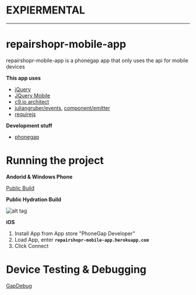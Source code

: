 # EXPIERMENTAL

-----

# repairshopr-mobile-app
repairshopr-mobile-app is a phonegap app that only uses the api for mobile devices

__This app uses__
*  [jQuery](http://jquery.com/)
*  [JQuery Mobile](http://jquerymobile.com/)
*  [c9.io architect](https://github.com/c9/architect)
*  [juliangruber/events](https://github.com/juliangruber/events), [component/emitter](https://github.com/component/emitter)
*  [requirejs](http://requirejs.org/)

__Development stuff__
*  [phonegap](http://phonegap.com/)

# Running the project

__Andorid & Windows Phone__

[Public Build](https://build.phonegap.com/apps/1569191/share)


__Public Hydration Build__

![alt tag](https://chart.googleapis.com/chart?chs=150x150&cht=qr&chl=https://build.phonegap.com/apps/1569278/install/vuzkMWwXwa24JWMqLdHx&chld=L|1&choe=UTF-8)

__iOS__
1. Install App from App store "PhoneGap Developer"
2. Load App, enter __`repairshopr-mobile-app.herokuapp.com`__
3. Click Connect

# Device Testing & Debugging

[GapDebug](https://www.genuitec.com/products/gapdebug/download/)



